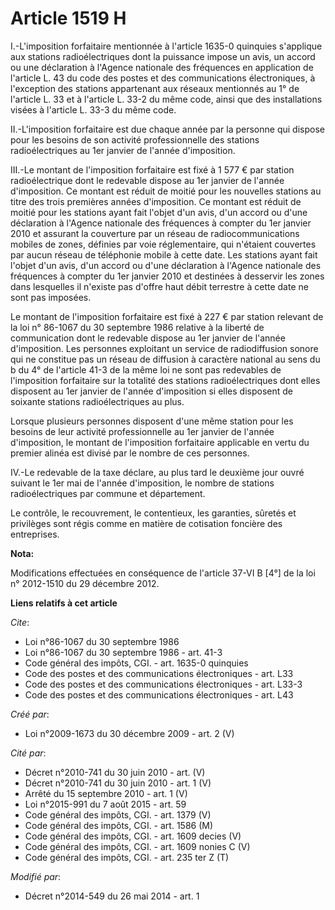 # Article 1519 H

I.-L'imposition forfaitaire mentionnée à l'article 1635-0 quinquies s'applique aux stations radioélectriques dont la
puissance impose un avis, un accord ou une déclaration à l'Agence nationale des fréquences en application de l'article L. 43
du code des postes et des communications électroniques, à l'exception des stations appartenant aux réseaux mentionnés au 1°
de l'article L. 33 et à l'article L. 33-2 du même code, ainsi que des installations visées à l'article L. 33-3 du même code. 

II.-L'imposition forfaitaire est due chaque année par la personne qui dispose pour les besoins de son activité
professionnelle des stations radioélectriques au 1er janvier de l'année d'imposition. 

III.-Le montant de l'imposition forfaitaire est fixé à 1 577 € par station radioélectrique dont le redevable dispose au 1er
janvier de l'année d'imposition. Ce montant est réduit de moitié pour les nouvelles stations au titre des trois premières
années d'imposition. Ce montant est réduit de moitié pour les stations ayant fait l'objet d'un avis, d'un accord ou d'une
déclaration à l'Agence nationale des fréquences à compter du 1er janvier 2010 et assurant la couverture par un réseau de
radiocommunications mobiles de zones, définies par voie réglementaire, qui n'étaient couvertes par aucun réseau de téléphonie
mobile à cette date. Les stations ayant fait l'objet d'un avis, d'un accord ou d'une déclaration à l'Agence nationale des
fréquences à compter du 1er janvier 2010 et destinées à desservir les zones dans lesquelles il n'existe pas d'offre haut
débit terrestre à cette date ne sont pas imposées. 

Le montant de l'imposition forfaitaire est fixé à 227 € par station relevant de la loi n° 86-1067 du 30 septembre 1986
relative à la liberté de communication dont le redevable dispose au 1er janvier de l'année d'imposition. Les personnes
exploitant un service de radiodiffusion sonore qui ne constitue pas un réseau de diffusion à caractère national au sens du b
du 4° de l'article 41-3 de la même loi ne sont pas redevables de l'imposition forfaitaire sur la totalité des stations
radioélectriques dont elles disposent au 1er janvier de l'année d'imposition si elles disposent de soixante stations
radioélectriques au plus. 

Lorsque plusieurs personnes disposent d'une même station pour les besoins de leur activité professionnelle au 1er janvier de
l'année d'imposition, le montant de l'imposition forfaitaire applicable en vertu du premier alinéa est divisé par le nombre
de ces personnes. 

IV.-Le redevable de la taxe déclare, au plus tard le deuxième jour ouvré suivant le 1er mai de l'année d'imposition, le
nombre de stations radioélectriques par commune et département. 

Le contrôle, le recouvrement, le contentieux, les garanties, sûretés et privilèges sont régis comme en matière de cotisation
foncière des entreprises.

**Nota:**

Modifications effectuées en conséquence de l'article 37-VI B [4°] de la loi n° 2012-1510 du 29 décembre 2012.

**Liens relatifs à cet article**

_Cite_:

  - Loi n°86-1067 du 30 septembre 1986
  - Loi n°86-1067 du 30 septembre 1986 - art. 41-3
  - Code général des impôts, CGI. - art. 1635-0 quinquies
  - Code des postes et des communications électroniques - art. L33
  - Code des postes et des communications électroniques - art. L33-3
  - Code des postes et des communications électroniques - art. L43

_Créé par_:

  - Loi n°2009-1673 du 30 décembre 2009 - art. 2 (V)

_Cité par_:

  - Décret n°2010-741 du 30 juin 2010 - art. (V)
  - Décret n°2010-741 du 30 juin 2010 - art. 1 (V)
  - Arrêté du 15 septembre 2010 - art. 1 (V)
  - Loi n°2015-991 du 7 août 2015 - art. 59
  - Code général des impôts, CGI. - art. 1379 (V)
  - Code général des impôts, CGI. - art. 1586 (M)
  - Code général des impôts, CGI. - art. 1609 decies (V)
  - Code général des impôts, CGI. - art. 1609 nonies C (V)
  - Code général des impôts, CGI. - art. 235 ter Z (T)

_Modifié par_:

  - Décret n°2014-549 du 26 mai 2014 - art. 1
